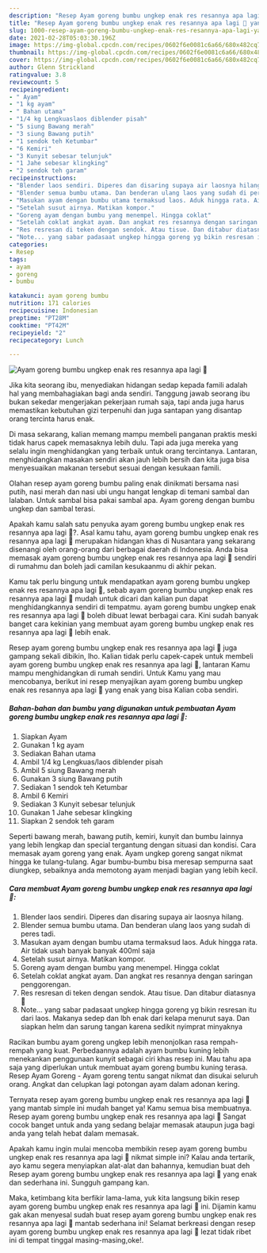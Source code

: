```yaml
---
description: "Resep Ayam goreng bumbu ungkep enak res resannya apa lagi 🤣 yang nikmat dan Mudah Dibuat"
title: "Resep Ayam goreng bumbu ungkep enak res resannya apa lagi 🤣 yang nikmat dan Mudah Dibuat"
slug: 1000-resep-ayam-goreng-bumbu-ungkep-enak-res-resannya-apa-lagi-yang-nikmat-dan-mudah-dibuat
date: 2021-02-28T05:03:30.196Z
image: https://img-global.cpcdn.com/recipes/0602f6e0081c6a66/680x482cq70/ayam-goreng-bumbu-ungkep-enak-res-resannya-apa-lagi-🤣-foto-resep-utama.jpg
thumbnail: https://img-global.cpcdn.com/recipes/0602f6e0081c6a66/680x482cq70/ayam-goreng-bumbu-ungkep-enak-res-resannya-apa-lagi-🤣-foto-resep-utama.jpg
cover: https://img-global.cpcdn.com/recipes/0602f6e0081c6a66/680x482cq70/ayam-goreng-bumbu-ungkep-enak-res-resannya-apa-lagi-🤣-foto-resep-utama.jpg
author: Glenn Strickland
ratingvalue: 3.8
reviewcount: 5
recipeingredient:
- " Ayam"
- "1 kg ayam"
- " Bahan utama"
- "1/4 kg Lengkuaslaos diblender pisah"
- "5 siung Bawang merah"
- "3 siung Bawang putih"
- "1 sendok teh Ketumbar"
- "6 Kemiri"
- "3 Kunyit sebesar telunjuk"
- "1 Jahe sebesar klingking"
- "2 sendok teh garam"
recipeinstructions:
- "Blender laos sendiri. Diperes dan disaring supaya air laosnya hilang."
- "Blender semua bumbu utama. Dan benderan ulang laos yang sudah di peres tadi."
- "Masukan ayam dengan bumbu utama termaksud laos. Aduk hingga rata. Air tidak usah banyak banyak 400ml saja"
- "Setelah susut airnya. Matikan kompor."
- "Goreng ayam dengan bumbu yang menempel. Hingga coklat"
- "Setelah coklat angkat ayam. Dan angkat res resannya dengan saringan penggorengan."
- "Res resresan di teken dengan sendok. Atau tisue. Dan ditabur diatasnya 🤣"
- "Note... yang sabar padasaat ungkep hingga goreng yg bikin resresan itu dari laos. Makanya sedep dan lbh enak dari kelapa menurut saya. Dan siapkan helm dan sarung tangan karena sedikit nyimprat minyaknya"
categories:
- Resep
tags:
- ayam
- goreng
- bumbu

katakunci: ayam goreng bumbu 
nutrition: 171 calories
recipecuisine: Indonesian
preptime: "PT28M"
cooktime: "PT42M"
recipeyield: "2"
recipecategory: Lunch

---
```



![Ayam goreng bumbu ungkep enak res resannya apa lagi 🤣](https://img-global.cpcdn.com/recipes/0602f6e0081c6a66/680x482cq70/ayam-goreng-bumbu-ungkep-enak-res-resannya-apa-lagi-🤣-foto-resep-utama.jpg)

Jika kita seorang ibu, menyediakan hidangan sedap kepada famili adalah hal yang membahagiakan bagi anda sendiri. Tanggung jawab seorang ibu bukan sekedar mengerjakan pekerjaan rumah saja, tapi anda juga harus memastikan kebutuhan gizi terpenuhi dan juga santapan yang disantap orang tercinta harus enak.

Di masa  sekarang, kalian memang mampu membeli panganan praktis meski tidak harus capek memasaknya lebih dulu. Tapi ada juga mereka yang selalu ingin menghidangkan yang terbaik untuk orang tercintanya. Lantaran, menghidangkan masakan sendiri akan jauh lebih bersih dan kita juga bisa menyesuaikan makanan tersebut sesuai dengan kesukaan famili. 

Olahan resep ayam goreng bumbu paling enak dinikmati bersama nasi putih, nasi merah dan nasi ubi ungu hangat lengkap di temani sambal dan lalaban. Untuk sambal bisa pakai sambal apa. Ayam goreng dengan bumbu ungkep dan sambal terasi.

Apakah kamu salah satu penyuka ayam goreng bumbu ungkep enak res resannya apa lagi 🤣?. Asal kamu tahu, ayam goreng bumbu ungkep enak res resannya apa lagi 🤣 merupakan hidangan khas di Nusantara yang sekarang disenangi oleh orang-orang dari berbagai daerah di Indonesia. Anda bisa memasak ayam goreng bumbu ungkep enak res resannya apa lagi 🤣 sendiri di rumahmu dan boleh jadi camilan kesukaanmu di akhir pekan.

Kamu tak perlu bingung untuk mendapatkan ayam goreng bumbu ungkep enak res resannya apa lagi 🤣, sebab ayam goreng bumbu ungkep enak res resannya apa lagi 🤣 mudah untuk dicari dan kalian pun dapat menghidangkannya sendiri di tempatmu. ayam goreng bumbu ungkep enak res resannya apa lagi 🤣 boleh dibuat lewat berbagai cara. Kini sudah banyak banget cara kekinian yang membuat ayam goreng bumbu ungkep enak res resannya apa lagi 🤣 lebih enak.

Resep ayam goreng bumbu ungkep enak res resannya apa lagi 🤣 juga gampang sekali dibikin, lho. Kalian tidak perlu capek-capek untuk membeli ayam goreng bumbu ungkep enak res resannya apa lagi 🤣, lantaran Kamu mampu menghidangkan di rumah sendiri. Untuk Kamu yang mau mencobanya, berikut ini resep menyajikan ayam goreng bumbu ungkep enak res resannya apa lagi 🤣 yang enak yang bisa Kalian coba sendiri.

<!--inarticleads1-->

##### Bahan-bahan dan bumbu yang digunakan untuk pembuatan Ayam goreng bumbu ungkep enak res resannya apa lagi 🤣:

1. Siapkan  Ayam
1. Gunakan 1 kg ayam
1. Sediakan  Bahan utama
1. Ambil 1/4 kg Lengkuas/laos diblender pisah
1. Ambil 5 siung Bawang merah
1. Gunakan 3 siung Bawang putih
1. Sediakan 1 sendok teh Ketumbar
1. Ambil 6 Kemiri
1. Sediakan 3 Kunyit sebesar telunjuk
1. Gunakan 1 Jahe sebesar klingking
1. Siapkan 2 sendok teh garam


Seperti bawang merah, bawang putih, kemiri, kunyit dan bumbu lainnya yang lebih lengkap dan special tergantung dengan situasi dan kondisi. Cara memasak ayam goreng yang enak. Ayam ungkep goreng sangat nikmat hingga ke tulang-tulang. Agar bumbu-bumbu bisa meresap sempurna saat diungkep, sebaiknya anda memotong ayam menjadi bagian yang lebih kecil. 

<!--inarticleads2-->

##### Cara membuat Ayam goreng bumbu ungkep enak res resannya apa lagi 🤣:

1. Blender laos sendiri. Diperes dan disaring supaya air laosnya hilang.
1. Blender semua bumbu utama. Dan benderan ulang laos yang sudah di peres tadi.
1. Masukan ayam dengan bumbu utama termaksud laos. Aduk hingga rata. Air tidak usah banyak banyak 400ml saja
1. Setelah susut airnya. Matikan kompor.
1. Goreng ayam dengan bumbu yang menempel. Hingga coklat
1. Setelah coklat angkat ayam. Dan angkat res resannya dengan saringan penggorengan.
1. Res resresan di teken dengan sendok. Atau tisue. Dan ditabur diatasnya 🤣
1. Note... yang sabar padasaat ungkep hingga goreng yg bikin resresan itu dari laos. Makanya sedep dan lbh enak dari kelapa menurut saya. Dan siapkan helm dan sarung tangan karena sedikit nyimprat minyaknya


Racikan bumbu ayam goreng ungkep lebih menonjolkan rasa rempah-rempah yang kuat. Perbedaannya adalah ayam bumbu kuning lebih menekankan penggunaan kunyit sebagai ciri khas resep ini. Mau tahu apa saja yang diperlukan untuk membuat ayam goreng bumbu kuning terasa. Resep Ayam Goreng - Ayam goreng tentu sangat nikmat dan disukai seluruh orang. Angkat dan celupkan lagi potongan ayam dalam adonan kering. 

Ternyata resep ayam goreng bumbu ungkep enak res resannya apa lagi 🤣 yang mantab simple ini mudah banget ya! Kamu semua bisa membuatnya. Resep ayam goreng bumbu ungkep enak res resannya apa lagi 🤣 Sangat cocok banget untuk anda yang sedang belajar memasak ataupun juga bagi anda yang telah hebat dalam memasak.

Apakah kamu ingin mulai mencoba membikin resep ayam goreng bumbu ungkep enak res resannya apa lagi 🤣 nikmat simple ini? Kalau anda tertarik, ayo kamu segera menyiapkan alat-alat dan bahannya, kemudian buat deh Resep ayam goreng bumbu ungkep enak res resannya apa lagi 🤣 yang enak dan sederhana ini. Sungguh gampang kan. 

Maka, ketimbang kita berfikir lama-lama, yuk kita langsung bikin resep ayam goreng bumbu ungkep enak res resannya apa lagi 🤣 ini. Dijamin kamu gak akan menyesal sudah buat resep ayam goreng bumbu ungkep enak res resannya apa lagi 🤣 mantab sederhana ini! Selamat berkreasi dengan resep ayam goreng bumbu ungkep enak res resannya apa lagi 🤣 lezat tidak ribet ini di tempat tinggal masing-masing,oke!.

